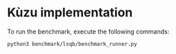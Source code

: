 # Kùzu implementation

To run the benchmark, execute the following commands:

```bash
python3 benchmark/lsqb/benchmark_runner.py
```
